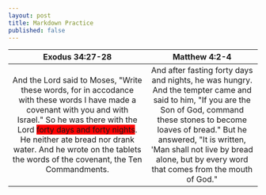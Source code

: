 ```yaml
---
layout: post
title: Markdown Practice
published: false
---
```



| Exodus 34:27-28 | Matthew 4:2-4 |
|:---:|:---:|
| And the Lord said to Moses, "Write these words, for in accodance with these words I have made a covenant with you and with Israel." So he was there with the Lord <span style='background-color: red'>forty days and forty nights</span>. He neither ate bread nor drank water. And he wrote on the tablets the words of the covenant, the Ten Commandments. | And after fasting forty days and nights, he was hungry. And the tempter came and said to him, "If you are the Son of God, command these stones to become loaves of bread." But he answered, "It is written, 'Man shall not live by bread alone, but by every word that comes from the mouth of God." |
